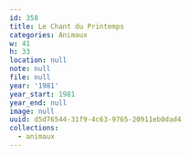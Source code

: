 ```yaml
---
id: 358
title: Le Chant du Printemps
categories: Animaux
w: 41
h: 33
location: null
note: null
file: null
year: '1981'
year_start: 1981
year_end: null
image: null
uuid: d5d76544-31f9-4c63-9765-20911eb0dad4
collections:
  - animaux
---
```


